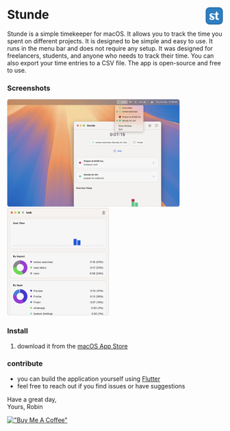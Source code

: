 # Stunde _<img src="./assets/icon.png" width="40" align="right"/>_

Stunde is a simple timekeeper for macOS. It allows you to track the time you spent on different projects. It is designed to be simple and easy to use. It runs in the menu bar and does not require any setup. It was designed for freelancers, students, and anyone who needs to track their time. You can also export your time entries to a CSV file. The app is open-source and free to use.

### Screenshots

_<img src="./assets/sc/sc0.png" height="250" />_
_<img src="./assets/sc/sc3.png" height="250" />_

### Install

1. download it from the [macOS App Store](https://apps.apple.com/de/app/stunde-timekeeping/id6738203776)

### contribute

- you can build the application yourself using [Flutter](https://flutter.dev)
- feel free to reach out if you find issues or have suggestions

Have a great day,<br>
Yours, Robin

[!["Buy Me A Coffee"](https://www.buymeacoffee.com/assets/img/custom_images/yellow_img.png)](https://www.buymeacoffee.com/robinnaumann)
